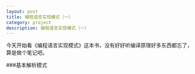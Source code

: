 ```yaml
---
layout: post
title: 编程语言实现模式（一）
category: project
description: 编程语言实现模式（一）
---
```


今天开始看《编程语言实现模式》这本书，没有好好听编译原理好多东西都忘了，算是做个笔记吧。

###基本解析模式

